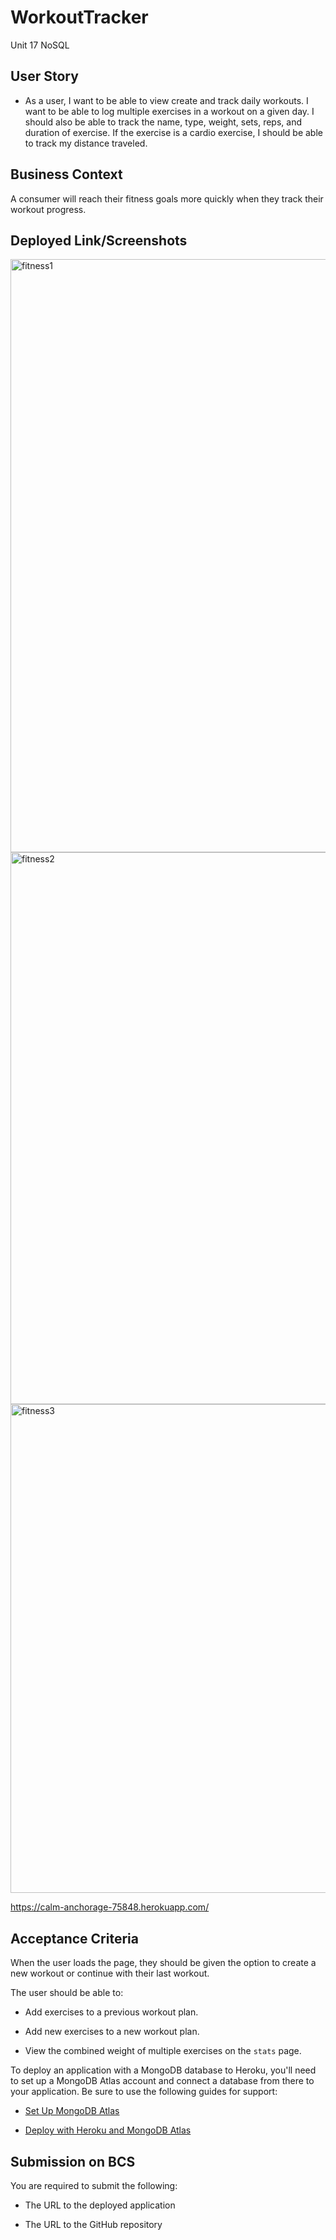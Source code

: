 # WorkoutTracker

Unit 17 NoSQL

## User Story

- As a user, I want to be able to view create and track daily workouts. I want to be able to log multiple exercises in a workout on a given day. I should also be able to track the name, type, weight, sets, reps, and duration of exercise. If the exercise is a cardio exercise, I should be able to track my distance traveled.

## Business Context

A consumer will reach their fitness goals more quickly when they track their workout progress.

## Deployed Link/Screenshots

<img width="949" alt="fitness1" src="https://user-images.githubusercontent.com/64516562/94640613-6f46d980-029c-11eb-9c3c-e2ed8b07f50f.PNG">

<img width="883" alt="fitness2" src="https://user-images.githubusercontent.com/64516562/94640634-7b329b80-029c-11eb-85d4-95dd45b4e3f8.PNG">

<img width="782" alt="fitness3" src="https://user-images.githubusercontent.com/64516562/94640654-84236d00-029c-11eb-8e4f-e65f2c9b4ac1.PNG">

https://calm-anchorage-75848.herokuapp.com/

## Acceptance Criteria

When the user loads the page, they should be given the option to create a new workout or continue with their last workout.

The user should be able to:

- Add exercises to a previous workout plan.

- Add new exercises to a new workout plan.

- View the combined weight of multiple exercises on the `stats` page.

To deploy an application with a MongoDB database to Heroku, you'll need to set up a MongoDB Atlas account and connect a database from there to your application. Be sure to use the following guides for support:

- [Set Up MongoDB Atlas](../04-Supplemental/MongoAtlas-Setup.md)

- [Deploy with Heroku and MongoDB Atlas](../04-Supplemental/MongoAtlas-Deploy.md)

## Submission on BCS

You are required to submit the following:

- The URL to the deployed application

- The URL to the GitHub repository
